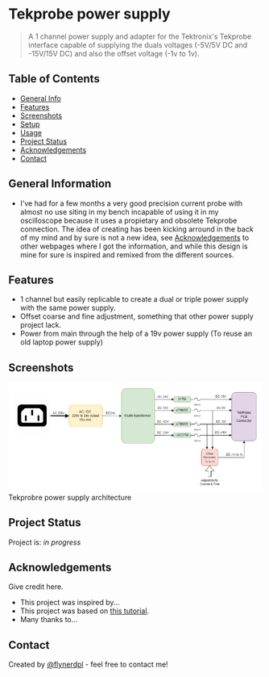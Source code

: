 <!-- https://github.com/ritaly/README-cheatsheet/blob/master/README.md -->




# Tekprobe power supply
> A 1 channel power supply and adapter for the Tektronix's Tekprobe interface capable of supplying the duals voltages (-5V/5V DC and -15V/15V DC) and also the offset voltage (-1v to 1v). 

## Table of Contents
* [General Info](#general-information)
* [Features](#features)
* [Screenshots](#screenshots)
* [Setup](#setup)
* [Usage](#usage)
* [Project Status](#project-status)
* [Acknowledgements](#acknowledgements)
* [Contact](#contact)

## General Information
- I've had for a few months a very good precision current probe with almost no use siting in my bench incapable of using it in my oscilloscope because it uses a propietary and obsolete Tekprobe connection. The idea of creating has been kicking arround in the back of my mind and by sure is not a new idea, see [Acknowledgements](#acknowledgements) to other webpages where I got the information, and while this design is mine for sure is inspired and remixed from the different sources.

## Features
- 1 channel but easily replicable to create a dual or triple power supply with the same power supply.
- Offset coarse and fine adjustment, something that other power supply project lack.
- Power from main through the help of a 19v power supply (To reuse an old laptop power supply)
  

## Screenshots
![Power Supply architecture](./img/tekprobe_architecture.png)
Tekprobre power supply architecture
<!-- If you have screenshots you'd like to share, include them here. -->

## Project Status
Project is: _in progress_ 

## Acknowledgements
Give credit here.
- This project was inspired by...
- This project was based on [this tutorial](https://www.example.com).
- Many thanks to...

## Contact
Created by [@flynerdpl](https://www.flynerd.pl/) - feel free to contact me!


<!--
## Table of Contents
* [General Info](#general-information)
* [Technologies Used](#technologies-used)
* [Features](#features)
* [Screenshots](#screenshots)
* [Setup](#setup)
* [Usage](#usage)
* [Project Status](#project-status)
* [Room for Improvement](#room-for-improvement)
* [Acknowledgements](#acknowledgements)
* [Contact](#contact)
<!-- * [License](#license) -->
<!--

## General Information
- Provide general information about your project here.
- What problem does it (intend to) solve?
- What is the purpose of your project?
- Why did you undertake it?
<!-- You don't have to answer all the questions - just the ones relevant to your project. -->

<!--
## Technologies Used
- Tech 1 - version 1.0
- Tech 2 - version 2.0
- Tech 3 - version 3.0


## Features
List the ready features here:
- Awesome feature 1
- Awesome feature 2
- Awesome feature 3


## Screenshots
![Example screenshot](./img/screenshot.png)
<!-- If you have screenshots you'd like to share, include them here. -->

<!--
## Setup
What are the project requirements/dependencies? Where are they listed? A requirements.txt or a Pipfile.lock file perhaps? Where is it located?

Proceed to describe how to install / setup one's local environment / get started with the project.


## Usage
How does one go about using it?
Provide various use cases and code examples here.

`write-your-code-here`


## Project Status
Project is: _in progress_ / _complete_ / _no longer being worked on_. If you are no longer working on it, provide reasons why.


## Room for Improvement
Include areas you believe need improvement / could be improved. Also add TODOs for future development.

Room for improvement:
- Improvement to be done 1
- Improvement to be done 2

To do:
- Feature to be added 1
- Feature to be added 2


## Acknowledgements
Give credit here.
- This project was inspired by...
- This project was based on [this tutorial](https://www.example.com).
- Many thanks to...


## Contact
Created by [@flynerdpl](https://www.flynerd.pl/) - feel free to contact me!


<!-- Optional -->
<!-- ## License -->
<!-- This project is open source and available under the [... License](). -->

<!-- You don't have to include all sections - just the one's relevant to your project -->
